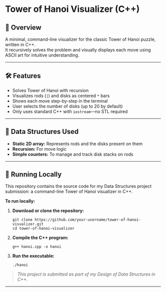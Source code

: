 # Tower of Hanoi Visualizer (C++)

## 📌 Overview

A minimal, command-line visualizer for the classic Tower of Hanoi puzzle, written in C++.  
It recursively solves the problem and visually displays each move using ASCII art for intuitive understanding.

---

## 🛠 Features

- Solves Tower of Hanoi with recursion  
- Visualizes rods (`|`) and disks as centered `*` bars  
- Shows each move step-by-step in the terminal  
- User selects the number of disks (up to 20 by default)  
- Only uses standard C++ with `iostream`—no STL required  

---

## 📂 Data Structures Used

- **Static 2D array:** Represents rods and the disks present on them  
- **Recursion:** For move logic  
- **Simple counters:** To manage and track disk stacks on rods  

---

## 🚀 Running Locally

This repository contains the source code for my Data Structures project submission: a command-line Tower of Hanoi visualizer in C++.

**To run locally:**

1. **Download or clone the repository:**
    ```
    git clone https://github.com/your-username/tower-of-hanoi-visualizer.git
    cd tower-of-hanoi-visualizer
    ```

2. **Compile the C++ program:**
    ```
    g++ hanoi.cpp -o hanoi
    ```

3. **Run the executable:**
    ```
    ./hanoi
    ```

> _This project is submitted as part of my Design of Data Structures in C++._

---


